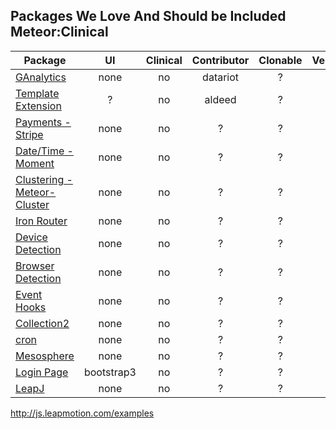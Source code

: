 ## Packages We Love And Should be Included Meteor:Clinical

| Package       | UI | Clinical  | Contributor | Clonable | Version  |
| ------------- |:----------------:| :----------------: |  :----------------: | :----------------: | -------------:|
| [GAnalytics](https://github.com/datariot/meteor-ganalytics) | none | no |  datariot | ? | ? |
| [Template Extension](https://github.com/aldeed/meteor-template-extension)  | ? | no |  aldeed | ? | ? |
| [Payments - Stripe](https://atmosphere.meteor.com/package/stripe) | none | no |  ? | ? | ? |
| [Date/Time - Moment](https://github.com/possibilities/meteor-moment)  | none | no |  ? | ? | ? |  
| [Clustering - Meteor-Cluster](https://github.com/arunoda/meteor-cluster)  | none | no |  ? | ? | ? |  
| [Iron Router](https://github.com/EventedMind/meteor-iron-router)  | none | no |  ? | ? |  ? |
| [Device Detection](https://atmosphere.meteor.com/package/device-detection)  | none | no |  ? | ? | ? |    
| [Browser Detection](https://atmosphere.meteor.com/package/browser-detection ) | none | no |  ? | ? | ? |  
| [Event Hooks](https://atmosphere.meteor.com/package/event-hooks)  | none | no |  ? | ? | ? |  
| [Collection2](https://atmosphere.meteor.com/package/collection2)  | none | no |  ? | ? | ? |  
| [cron](https://atmosphere.meteor.com/package/cron)  | none | no |  ? | ? | ? |    
| [Mesosphere](https://atmosphere.meteor.com/package/Mesosphere)  | none | no |  ? | ? | ? |  
| [Login Page](https://atmosphere.meteor.com/package/accounts-entry)  | bootstrap3 | no |  ? | ? | ? |     
| [LeapJ](https://github.com/kevohagan/meteor-leapmotion) | none | no |  ? | ? | ? |  



http://js.leapmotion.com/examples  
